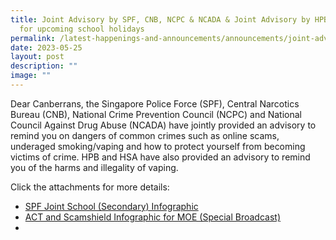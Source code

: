 ```yaml
---
title: Joint Advisory by SPF, CNB, NCPC & NCADA & Joint Advisory by HPB & HSA
  for upcoming school holidays
permalink: /latest-happenings-and-announcements/announcements/joint-advisory-june-hols-2023/
date: 2023-05-25
layout: post
description: ""
image: ""
---
```

Dear Canberrans, the Singapore Police Force (SPF), Central Narcotics Bureau (CNB), National Crime Prevention Council (NCPC) and National Council Against Drug Abuse (NCADA) have jointly provided an advisory to remind you on dangers of common crimes such as online scams, underaged smoking/vaping and how to protect yourself from becoming victims of crime. HPB and HSA have also provided an advisory to remind you of the harms and illegality of vaping.

Click the attachments for more details:
* [SPF Joint School (Secondary) Infographic](/files/attachment%204%20-spf%20joint%20school_secondary%20infographic%202023.pdf)
* [ACT and Scamshield Infographic for MOE (Special Broadcast)](/files/attachment%205%20-%20act%20and%20scamshield%20infographic%20for%20moe%20(special%20broadcast).pdf)
* 